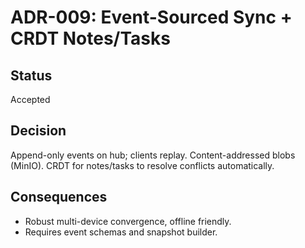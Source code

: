 # ADR-009: Event-Sourced Sync + CRDT Notes/Tasks

## Status
Accepted

## Decision
Append-only events on hub; clients replay. Content-addressed blobs (MinIO). CRDT for notes/tasks to resolve conflicts automatically.

## Consequences
- Robust multi-device convergence, offline friendly.
- Requires event schemas and snapshot builder.
